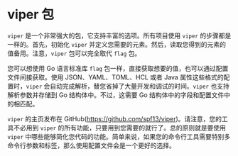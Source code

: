 # viper 包

`viper` 是一个非常强大的包，它支持丰富的选项。所有项目使用 `viper` 的步骤都是一样的。首先，初始化 `viper` 并定义您需要的元素。然后，读取您得到的元素的值备用。注意，`viper` 包可以完全取代 `flag` 包。

您可以想使用 Go 语言标准库 `flag` 包一样，直接获取想要的值，也可以通过配置文件间接获取。使用 JSON、YAML、TOML、HCL 或者 Java 属性这些格式的配置时，`viper` 会自动完成解析，替您省掉了大量开发和调试的时间。`viper` 也支持解析参数并存储到 Go 结构体中。不过，这需要 Go 结构体中的字段和配置文件中的相匹配。

`viper` 的主页发布在 GitHub(https://github.com/spf13/viper)。请注意，您的工具不必用到 `viper` 的所有功能，只要用到您需要的就行了。总的原则就是要使用 `viper` 中哪些能够简化您代码的功能。简单来说，如果您的命令行工具需要特别多命令行参数和标签，那么使用配置文件会是一个更好的选择。
